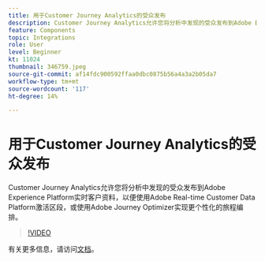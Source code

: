 ```yaml
---
title: 用于Customer Journey Analytics的受众发布
description: Customer Journey Analytics允许您将分析中发现的受众发布到Adobe Experience Platform实时客户资料，以便使用Adobe Real-time Customer Data Platform激活区段，或使用Adobe Journey Optimizer实现更个性化的旅程编排。 （应介于60到160个字符之间，但为297个字符）
feature: Components
topic: Integrations
role: User
level: Beginner
kt: 11024
thumbnail: 346759.jpeg
source-git-commit: af14fdc900592ffaa0dbc0875b56a4a3a2b05da7
workflow-type: tm+mt
source-wordcount: '117'
ht-degree: 14%

---
```



# 用于Customer Journey Analytics的受众发布

Customer Journey Analytics允许您将分析中发现的受众发布到Adobe Experience Platform实时客户资料，以便使用Adobe Real-time Customer Data Platform激活区段，或使用Adobe Journey Optimizer实现更个性化的旅程编排。

>[!VIDEO](https://video.tv.adobe.com/v/346759/?quality=12&learn=on)

有关更多信息，请访问[文档](https://experienceleague.adobe.com/docs/analytics-platform/using/cja-components/audiences/audiences-overview.html?lang=zh-Hans)。
